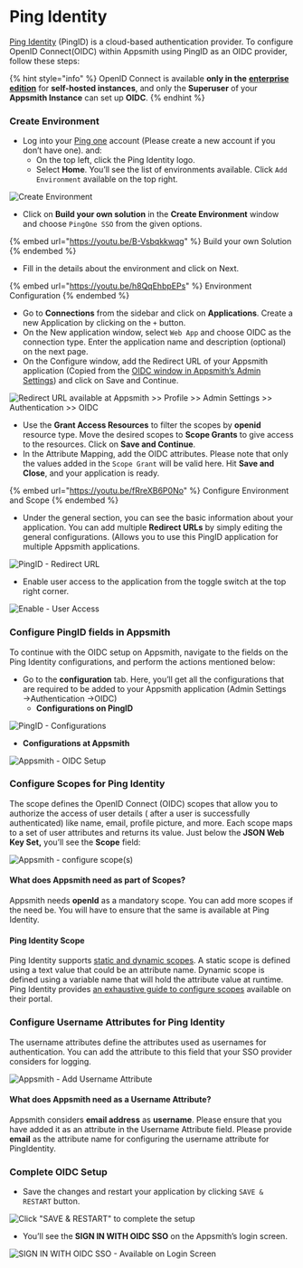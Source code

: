 # Ping Identity

[Ping Identity](https://www.pingidentity.com/en/platform/capabilities/single-sign-on.html) (PingID) is a cloud-based authentication provider. To configure OpenID Connect(OIDC) within Appsmith using PingID as an OIDC provider, follow these steps:

{% hint style="info" %}
OpenID Connect is available **only in the** [**enterprise edition**](https://www.appsmith.com/pricing) for **self-hosted instances**, and only the **Superuser** of your **Appsmith Instance** can set up **OIDC**.
{% endhint %}

### Create Environment

* Log into your [Ping one](https://www.pingidentity.com/en/resources/downloads/pingone.html) account (Please create a new account if you don’t have one). and:
  * On the top left, click the Ping Identity logo.
  * Select **Home**. You’ll see the list of environments available. Click `Add Environment` available on the top right.

![Create Environment](../../../../../.gitbook/assets/PingID-Add-Environment.png)

* Click on **Build your own solution** in the **Create Environment** window and choose `PingOne SSO` from the given options.

{% embed url="https://youtu.be/B-Vsbqkkwqg" %}
Build your own Solution
{% endembed %}

* Fill in the details about the environment and click on Next.

{% embed url="https://youtu.be/h8QqEhbpEPs" %}
Environment Configuration
{% endembed %}

* Go to **Connections** from the sidebar and click on **Applications**. Create a new Application by clicking on the `+` button.
* On the New application window, select `Web App` and choose OIDC as the connection type. Enter the application name and description (optional) on the next page.
* On the Configure window, add the Redirect URL of your Appsmith application (Copied from the [OIDC window in Appsmith’s Admin Settings](./#capture-redirect-url-for-sso-configuration)) and click on Save and Continue.

![Redirect URL available at Appsmith >> Profile >> Admin Settings >> Authentication >> OIDC](../../../../../.gitbook/assets/Appsmith-Admin-Settings-Authentication-OIDC-RedirectURL.png)

* Use the **Grant Access Resources** to filter the scopes by **openid** resource type. Move the desired scopes to **Scope Grants** to give access to the resources. Click on **Save and Continue**.
* In the Attribute Mapping, add the OIDC attributes. Please note that only the values added in the `Scope Grant` will be valid here. Hit **Save and Close**, and your application is ready.

{% embed url="https://youtu.be/fRreXB6P0No" %}
Configure Environment and Scope
{% endembed %}

* Under the general section, you can see the basic information about your application. You can add multiple **Redirect URLs** by simply editing the general configurations. (Allows you to use this PingID application for multiple Appsmith applications.

![PingID - Redirect URL](../../../../../.gitbook/assets/PingID-General-Configuration.png)

* Enable user access to the application from the toggle switch at the top right corner.

![Enable - User Access](../../../../../.gitbook/assets/PingID-Application-Enable-User-Access.png)

### Configure PingID fields in Appsmith

To continue with the OIDC setup on Appsmith, navigate to the fields on the Ping Identity configurations, and perform the actions mentioned below:

* Go to the **configuration** tab. Here, you’ll get all the configurations that are required to be added to your Appsmith application (Admin Settings →Authentication →OIDC)
  * **Configurations on PingID**

![PingID - Configurations](../../../../../.gitbook/assets/PingID-Configurations.png)

* **Configurations at Appsmith**

![Appsmith - OIDC Setup](../../../../../.gitbook/assets/Appsmith-Admin-Settings-Authentication-OIDC-Setup.png)

### Configure Scopes for Ping Identity

The scope defines the OpenID Connect (OIDC) scopes that allow you to authorize the access of user details ( after a user is successfully authenticated) like name, email, profile picture, and more. Each scope maps to a set of user attributes and returns its value. Just below the **JSON Web Key Set,** you’ll see the **Scope** field:

![Appsmith - configure scope(s)](../../../../../.gitbook/assets/Appsmith-Scope-Field.png)

#### What does Appsmith need as part of Scopes?

Appsmith needs **openId** as a mandatory scope. You can add more scopes if the need be. You will have to ensure that the same is available at Ping Identity.

#### Ping Identity Scope

Ping Identity supports [static and dynamic scopes](https://docs.pingidentity.com/bundle/pingfederate-92/page/adminGuide/pf\_c\_scopesAndScopeManagement.html). A static scope is defined using a text value that could be an attribute name. Dynamic scope is defined using a variable name that will hold the attribute value at runtime. Ping Identity provides [an exhaustive guide to configure scopes](https://docs.pingidentity.com/bundle/pingfederate-91/page/pf\_t\_defineScopes.html) available on their portal.

### Configure Username Attributes for Ping Identity

The username attributes define the attributes used as usernames for authentication. You can add the attribute to this field that your SSO provider considers for logging.

![Appsmith - Add Username Attribute](../../../../../.gitbook/assets/Appsmith-UsernameAttribute-Field.png)

#### What does Appsmith need as a Username Attribute?

Appsmith considers **email address** as **username**. Please ensure that you have added it as an attribute in the Username Attribute field. Please provide **email** as the attribute name for configuring the username attribute for PingIdentity.

### Complete OIDC Setup

* Save the changes and restart your application by clicking `SAVE & RESTART` button.

![Click "SAVE & RESTART" to complete the setup](../../../../../.gitbook/assets/Appsmith-OIDC-Setup-Complete.png)

* You’ll see the **SIGN IN WITH OIDC SSO** on the Appsmith’s login screen.

![SIGN IN WITH OIDC SSO - Available on Login Screen](../../../../../.gitbook/assets/Appsmith-SSO-OIDC-Available.png)
